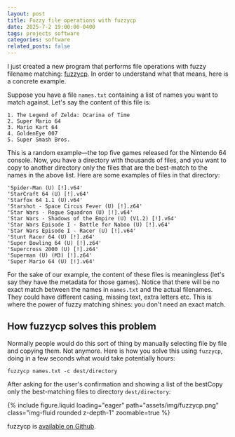 ```yaml
---
layout: post
title: Fuzzy file operations with fuzzycp
date: 2025-7-2 19:00:00-0400
tags: projects software
categories: software
related_posts: false
---
```


I just created a new program that performs file operations with fuzzy filename matching: [fuzzycp](https://github.com/rsnemmen/fuzzy_cp). In order to understand what that means, here is a concrete example. 

Suppose you have a file `names.txt` containing a list of names you want to match against. Let's say the content of this file is:

```
1. The Legend of Zelda: Ocarina of Time
2. Super Mario 64
3. Mario Kart 64
4. GoldenEye 007
5. Super Smash Bros.
```

This is a random example—the top five games released for the Nintendo 64 console. Now, you have a directory with thousands of files, and you want to copy to another directory only the files that are the best-match to the names in the above list. Here are some examples of files in that directory:

```
'Spider-Man (U) [!].v64'
'StarCraft 64 (U) [!].v64'
'Starfox 64 1.1 (U).v64'  
'Starshot - Space Circus Fever (U) [!].z64'
'Star Wars - Rogue Squadron (U) [!].v64'
'Star Wars - Shadows of the Empire (U) (V1.2) [!].v64'
'Star Wars Episode I - Battle for Naboo (U) [!].v64'
'Star Wars Episode I - Racer (U) [!].v64'
'Stunt Racer 64 (U) [!].z64'
'Super Bowling 64 (U) [!].z64'
'Supercross 2000 (U) [!].z64'
'Superman (U) (M3) [!].z64'
'Super Mario 64 (U) [!].v64'
```

For the sake of our example, the content of these files is meaningless (let's say they have the metadata for those games). Notice that there will be no exact match between the names in `names.txt` and the actual filenames. They could have different casing, missing text, extra letters etc. This is where the power of fuzzy matching shines: you don't need an exact match.

## How fuzzycp solves this problem

Normally people would do this sort of thing by manually selecting file by file and copying them. Not anymore. Here is how you solve this using `fuzzycp`, doing in a few seconds what would take potentially hours:

    fuzzycp names.txt -c dest/directory

After asking for the user's confirmation and showing a list of the bestCopy only the best-matching files to directory `dest/directory`:

<div class="col-sm mt-3 mt-md-0">
    {% include figure.liquid loading="eager" path="assets/img/fuzzycp.png" class="img-fluid rounded z-depth-1" zoomable=true %}
</div>

fuzzycp is [available on Github](https://github.com/rsnemmen/fuzzy_cp).